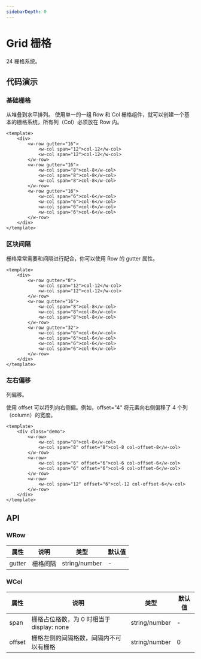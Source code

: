```yaml
---
sidebarDepth: 0
---
```


# Grid 栅格

24 栅格系统。

## 代码演示

### 基础栅格

从堆叠到水平排列。
使用单一的一组 Row 和 Col 栅格组件，就可以创建一个基本的栅格系统，所有列（Col）必须放在 Row 内。

<ClientOnly>
  <grid-basic />
</ClientOnly>

```vue
<template>
	<div>
		<w-row gutter="16">
			<w-col span="12">col-12</w-col>
			<w-col span="12">col-12</w-col>
		</w-row>
		<w-row gutter="16">
			<w-col span="8">col-8</w-col>
			<w-col span="8">col-8</w-col>
			<w-col span="8">col-8</w-col>
		</w-row>
		<w-row gutter="16">
			<w-col span="6">col-6</w-col>
			<w-col span="6">col-6</w-col>
			<w-col span="6">col-6</w-col>
			<w-col span="6">col-6</w-col>
		</w-row>
	</div>
</template>
```

### 区块间隔

栅格常常需要和间隔进行配合，你可以使用 Row 的 gutter 属性。

<ClientOnly>
  <grid-gutter />
</ClientOnly>

```vue
<template>
	<div>
		<w-row gutter="8">
			<w-col span="12">col-12</w-col>
			<w-col span="12">col-12</w-col>
		</w-row>
		<w-row gutter="16">
			<w-col span="8">col-8</w-col>
			<w-col span="8">col-8</w-col>
			<w-col span="8">col-8</w-col>
		</w-row>
		<w-row gutter="32">
			<w-col span="6">col-6</w-col>
			<w-col span="6">col-6</w-col>
			<w-col span="6">col-6</w-col>
			<w-col span="6">col-6</w-col>
		</w-row>
	</div>
</template>
```

### 左右偏移

列偏移。

使用 offset 可以将列向右侧偏。例如，offset="4" 将元素向右侧偏移了 4 个列（column）的宽度。

<ClientOnly>
  <grid-offset />
</ClientOnly>

```vue
<template>
	<div class="demo">
		<w-row>
			<w-col span="8">col-8</w-col>
			<w-col span="8" offset="8">col-8 col-offset-8</w-col>
		</w-row>
		<w-row>
			<w-col span="6" offset="6">col-6 col-offset-6</w-col>
			<w-col span="6" offset="6">col-6 col-offset-6</w-col>
		</w-row>
		<w-row>
			<w-col span="12" offset="6">col-12 col-offset-6</w-col>
		</w-row>
	</div>
</template>
```

## API

### WRow

| 属性   | 说明     | 类型          | 默认值 |
| ------ | -------- | ------------- | ------ |
| gutter | 栅格间隔 | string/number | -      |

### WCol

| 属性   | 说明                                      | 类型          | 默认值 |
| ------ | ----------------------------------------- | ------------- | ------ |
| span   | 栅格占位格数，为 0 时相当于 display: none | string/number | -      |
| offset | 栅格左侧的间隔格数，间隔内不可以有栅格    | string/number | 0      |
